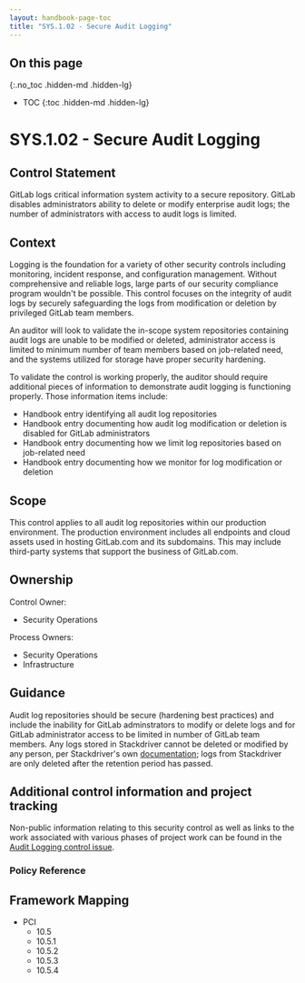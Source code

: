 ```yaml
---
layout: handbook-page-toc
title: "SYS.1.02 - Secure Audit Logging"
---
```


## On this page
{:.no_toc .hidden-md .hidden-lg}

- TOC
{:toc .hidden-md .hidden-lg}

# SYS.1.02 - Secure Audit Logging

## Control Statement

GitLab logs critical information system activity to a secure repository. GitLab disables administrators ability to delete or modify enterprise audit logs; the number of administrators with access to audit logs is limited.

## Context

Logging is the foundation for a variety of other security controls including monitoring, incident response, and configuration management. Without comprehensive and reliable logs, large parts of our security compliance program wouldn't be possible.  This control focuses on the integrity of audit logs by securely safeguarding the logs from modification or deletion by privileged GitLab team members.

An auditor will look to validate the in-scope system repositories containing audit logs are unable to be modified or deleted, administrator access is limited to minimum number of team members based on job-related need, and the systems utilized for storage have proper security hardening.

To validate the control is working properly, the auditor should require additional pieces of information to demonstrate audit logging is functioning properly.  Those information items include:

* Handbook entry identifying all audit log repositories
* Handbook entry documenting how audit log modification or deletion is disabled for GitLab administrators
* Handbook entry documenting how we limit log repositories based on job-related need
* Handbook entry documenting how we monitor for log modification or deletion

## Scope

This control applies to all audit log repositories within our production environment. The production environment includes all endpoints and cloud assets used in hosting GitLab.com and its subdomains. This may include third-party systems that support the business of GitLab.com.

## Ownership

Control Owner: 

* Security Operations

Process Owners:

* Security Operations
* Infrastructure

## Guidance

Audit log repositories should be secure (hardening best practices) and include the inability for GitLab adminstrators to modify or delete logs and for GitLab administrator access to be limited in number of GitLab team members. Any logs stored in Stackdriver cannot be deleted or modified by any person, per Stackdriver's own [documentation](https://cloud.google.com/logging/docs/audit/#audit_log_retention); logs from Stackdriver are only deleted after the retention period has passed.

## Additional control information and project tracking

Non-public information relating to this security control as well as links to the work associated with various phases of project work can be found in the [Audit Logging control issue](https://gitlab.com/gitlab-com/gl-security/compliance/compliance/issues/905).

### Policy Reference

## Framework Mapping

* PCI
  * 10.5
  * 10.5.1
  * 10.5.2
  * 10.5.3
  * 10.5.4
